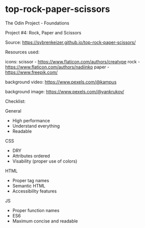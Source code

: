 # top-rock-paper-scissors

The Odin Project - Foundations


Project #4: Rock, Paper and Scissors


Source: https://sybrenkeizer.github.io/top-rock-paper-scissors/


Resources used:

  icons:
    scissor - https://www.flaticon.com/authors/creatype
    rock - https://www.flaticon.com/authors/nadiinko
    paper - https://www.freepik.com/

  background video: https://www.pexels.com/@kampus

  background image: https://www.pexels.com/@yankrukov/


Checklist:

General
- High performance
- Understand everything
- Readable


CSS
- DRY
- Attributes ordered
- Visability (proper use of colors)


HTML
- Proper tag names
- Semantic HTML
- Accessibility features


JS
- Proper function names
- ES6
- Maximum concise and readable
